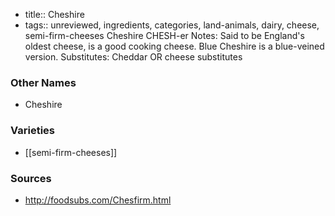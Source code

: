 - title:: Cheshire
- tags:: unreviewed, ingredients, categories, land-animals, dairy, cheese, semi-firm-cheeses
Cheshire CHESH-er Notes: Said to be England's oldest cheese, is a good cooking cheese. Blue Cheshire is a blue-veined version. Substitutes: Cheddar OR cheese substitutes

### Other Names

* Cheshire

### Varieties

* [[semi-firm-cheeses]]

### Sources
* http://foodsubs.com/Chesfirm.html
